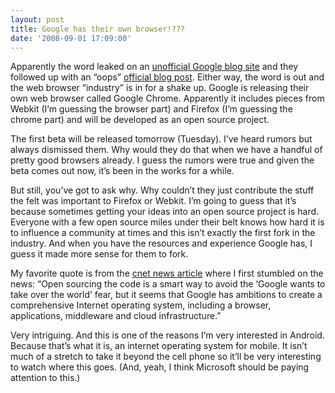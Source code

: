 ```yaml
---
layout: post
title: Google has their own browser!???
date: '2008-09-01 17:09:00'
---
```



Apparently the word leaked on an [unofficial Google blog site](http://blogoscoped.com/archive/2008-09-01-n47.html) and they followed up with an “oops” [official blog post](http://googleblog.blogspot.com/2008/09/fresh-take-on-browser.html). Either way, the word is out and the web browser “industry” is in for a shake up. Google is releasing their own web browser called Google Chrome. Apparently it includes pieces from Webkit (I’m guessing the browser part) and Firefox (I’m guessing the chrome part) and will be developed as an open source project.

The first beta will be released tomorrow (Tuesday). I’ve heard rumors but always dismissed them. Why would they do that when we have a handful of pretty good browsers already. I guess the rumors were true and given the beta comes out now, it’s been in the works for a while.

But still, you’ve got to ask why. Why couldn’t they just contribute the stuff the felt was important to Firefox or Webkit. I’m going to guess that it’s because sometimes getting your ideas into an open source project is hard. Everyone with a few open source miles under their belt knows how hard it is to influence a community at times and this isn’t exactly the first fork in the industry. And when you have the resources and experience Google has, I guess it made more sense for them to fork.

My favorite quote is from the [cnet news article](http://news.cnet.com/8301-17939_109-10029914-2.html) where I first stumbled on the news: “Open sourcing the code is a smart way to avoid the ‘Google wants to take over the world’ fear, but it seems that Google has ambitions to create a comprehensive Internet operating system, including a browser, applications, middleware and cloud infrastructure.”

Very intriguing. And this is one of the reasons I’m very interested in Android. Because that’s what it is, an internet operating system for mobile. It isn’t much of a stretch to take it beyond the cell phone so it’ll be very interesting to watch where this goes. (And, yeah, I think Microsoft should be paying attention to this.)


